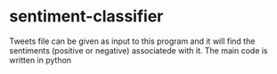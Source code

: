 # sentiment-classifier
Tweets file can be given as input to this program and it will find the sentiments (positive or negative) associatede with it. The main code is written in python
